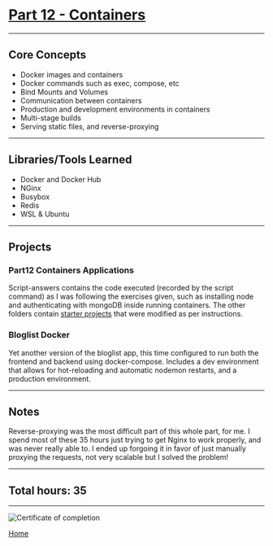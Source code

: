 # [Part 12 - Containers](https://fullstackopen.com/en/part12/)

---

## Core Concepts

- Docker images and containers
- Docker commands such as exec, compose, etc
- Bind Mounts and Volumes
- Communication between containers
- Production and development environments in containers
- Multi-stage builds
- Serving static files, and reverse-proxying

---

## Libraries/Tools Learned

- Docker and Docker Hub
- NGinx
- Busybox
- Redis
- WSL & Ubuntu

---

## Projects

### Part12 Containers Applications

Script-answers contains the code executed (recorded by the script command) as I was following the exercises given, such as installing node and authenticating with mongoDB inside running containers. The other folders contain [starter projects](https://github.com/fullstack-hy2020/part12-containers-applications) that were modified as per instructions.

### Bloglist Docker

Yet another version of the bloglist app, this time configured to run both the frontend and backend using docker-compose. Includes a dev environment that allows for hot-reloading and automatic nodemon restarts, and a production environment.

---

## Notes

Reverse-proxying was the most difficult part of this whole part, for me. I spend most of these 35 hours just trying to get Nginx to work properly, and was never really able to. I ended up forgoing it in favor of just manually proxying the requests, not very scalable but I solved the problem!

---

## Total hours: 35

---

![Certificate of completion](https://imgur.com/4fUkjTI.png)

[Home](https://github.com/jcmsmith/Full-Stack-open)
